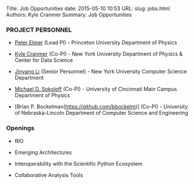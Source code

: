 Title: Job Opportunities
date: 2015-05-10 10:53
URL:
slug: jobs.html
Authors: Kyle Cranmer
Summary: Job Opportunities


### PROJECT PERSONNEL

   * [Peter Elmer](https://ch.linkedin.com/pub/peter-elmer/64/279/75b) (Lead PI) - Princeton University Department of Physics

  * [Kyle Cranmer](theoryandpractice.org) (Co-PI) - New York University Department of Physics & Center for Data Science

  * [Jinyang Li](http://www.news.cs.nyu.edu/~jinyang/) (Senior Personnel) - New York University Computer Science Department

  * [Michael D. Sokoloff](http://www.physics.uc.edu/~sokoloff/) (Co-PI) - University of Cincinnati Main Campus Department of Physics

  * [Brian P. Bockelman(https://github.com/bbockelm)] (Co-PI) - University of Nebraska-Lincoln Department of Computer Science and Engineering

### Openings

   * RIO

   * Emerging Architectures

   * Interoperability with the Scientific Python Ecosystem

   * Collaborative Analysis Tools

   